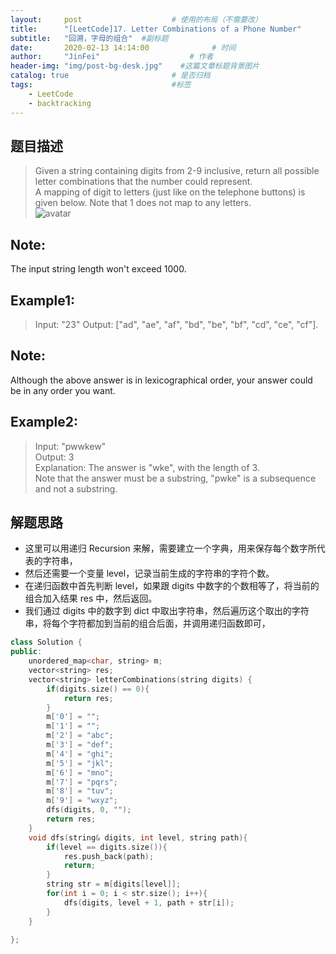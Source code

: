 ```yaml
---
layout:     post                    # 使用的布局（不需要改） 
title:      "[LeetCode]17. Letter Combinations of a Phone Number"               # 标题  
subtitle:   "回溯，字母的组合"  #副标题 
date:       2020-02-13 14:14:00              # 时间 
author:     "JinFei"                    # 作者 
header-img: "img/post-bg-desk.jpg"    #这篇文章标题背景图片 
catalog: true                       # 是否归档 
tags:                               #标签     
    - LeetCode 
    - backtracking
---
```


## 题目描述
> Given a string containing digits from 2-9 inclusive, return all possible letter combinations that the number could represent. <br>
A mapping of digit to letters (just like on the telephone buttons) is given below. Note that 1 does not map to any letters.<br>
![avatar](http://upload.wikimedia.org/wikipedia/commons/thumb/7/73/Telephone-keypad2.svg/200px-Telephone-keypad2.svg.png)

## Note: 
The input string length won't exceed 1000. <br>

## Example1:
 
> Input: "23"
Output: ["ad", "ae", "af", "bd", "be", "bf", "cd", "ce", "cf"].

## Note:

Although the above answer is in lexicographical order, your answer could be in any order you want.

## Example2:

> Input: "pwwkew" <br>
Output: 3 <br>
Explanation: The answer is "wke", with the length of 3. <br>
             Note that the answer must be a substring, "pwke" is a subsequence and not a substring.

## 解题思路
- 这里可以用递归 Recursion 来解，需要建立一个字典，用来保存每个数字所代表的字符串，
- 然后还需要一个变量 level，记录当前生成的字符串的字符个数。
- 在递归函数中首先判断 level，如果跟 digits 中数字的个数相等了，将当前的组合加入结果 res 中，然后返回。
- 我们通过 digits 中的数字到 dict 中取出字符串，然后遍历这个取出的字符串，将每个字符都加到当前的组合后面，并调用递归函数即可，
  
```C++
class Solution {
public:
    unordered_map<char, string> m;
    vector<string> res;
    vector<string> letterCombinations(string digits) {
        if(digits.size() == 0){
            return res;
        }
        m['0'] = "";
        m['1'] = "";
        m['2'] = "abc";
        m['3'] = "def";
        m['4'] = "ghi";
        m['5'] = "jkl";
        m['6'] = "mno";
        m['7'] = "pqrs";
        m['8'] = "tuv";
        m['9'] = "wxyz";
        dfs(digits, 0, "");
        return res;
    }
    void dfs(string& digits, int level, string path){
        if(level == digits.size()){
            res.push_back(path);
            return;
        }
        string str = m[digits[level]];
        for(int i = 0; i < str.size(); i++){
            dfs(digits, level + 1, path + str[i]);
        }
    }
    
};
```
